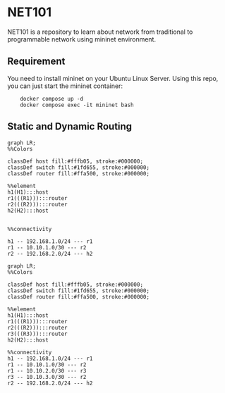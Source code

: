 # NET101
NET101 is a repository to learn about network from traditional to programmable network using mininet environment.

## Requirement
You need to install mininet on your Ubuntu Linux Server. Using this repo, you can just start the mininet container:

```
    docker compose up -d
    docker compose exec -it mininet bash
```
## Static and Dynamic Routing

```mermaid
graph LR;
%%Colors

classDef host fill:#fffb05, stroke:#000000;
classDef switch fill:#1fd655, stroke:#000000;
classDef router fill:#ffa500, stroke:#000000;

%%element
h1(H1):::host
r1(((R1))):::router
r2(((R2))):::router
h2(H2):::host


%%connectivity

h1 -- 192.168.1.0/24 --- r1
r1 -- 10.10.1.0/30 --- r2
r2 -- 192.168.2.0/24 --- h2

```

```mermaid
graph LR;
%%Colors

classDef host fill:#fffb05, stroke:#000000;
classDef switch fill:#1fd655, stroke:#000000;
classDef router fill:#ffa500, stroke:#000000;

%%element
h1(H1):::host
r1(((R1))):::router
r2(((R2))):::router
r3(((R3))):::router
h2(H2):::host

%%connectivity
h1 -- 192.168.1.0/24 --- r1
r1 -- 10.10.1.0/30 --- r2
r1 -- 10.10.2.0/30 --- r3
r3 -- 10.10.3.0/30 --- r2
r2 -- 192.168.2.0/24 --- h2

```
